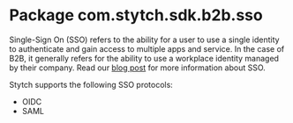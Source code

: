 # Package com.stytch.sdk.b2b.sso

Single-Sign On (SSO) refers to the ability for a user to use a single identity to authenticate and gain access to multiple apps and service. In the case of B2B, it generally refers for the ability to use a workplace identity managed by their company. Read our [blog post](https://stytch.com/blog/single-sign-on-sso/) for more information about SSO.

Stytch supports the following SSO protocols:
- OIDC
- SAML